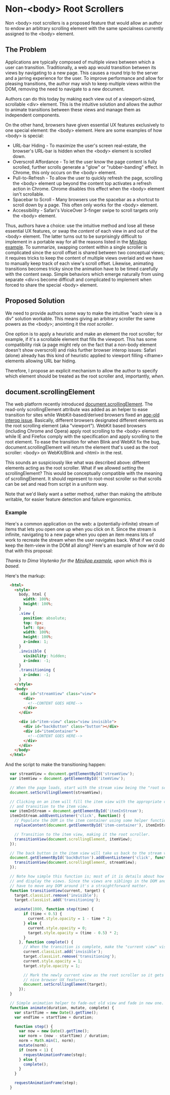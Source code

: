 # Non-&lt;body> Root Scrollers

Non &lt;body> root scrollers is a proposed feature that would allow an author to
endow an arbitrary scrolling element with the same specialness currently
assigned to the &lt;body> element.

## The Problem

Applications are typically composed of multiple *views* between which a user can
transition. Traditionally, a web app would transition between its views by
navigating to a new page. This causes a round trip to the server and a jarring
experience for the user. To improve performance and allow for pleasing
transitions, the author may wish to keep multiple views within the DOM,
removing the need to navigate to a new document.

Authors can do this today by making each view out of a viewport-sized,
scrollable &lt;div> element. This is the intuitive solution and allows the
author to animate transitions between these views and manage them as independent
components.

On the other hand, browsers have given essential UX features exclusively to one
special element: the &lt;body> element. Here are some examples of how &lt;body>
is special:

  * URL-bar Hiding - To maximize the user's screen real-estate, the browser's
    URL-bar is hidden when the &lt;body> element is scrolled down.
  * Overscroll Affordance - To let the user know the page content is fully
    scrolled, further scrolls generate a "glow" or "rubber-banding" effect. In
    Chrome, this only occurs on the &lt;body> element.
  * Pull-to-Refresh - To allow the user to quickly refresh the page, scrolling
    the &lt;body> element up beyond the content top activates a refresh action
    in Chrome. Chrome disables this effect when the &lt;body> element isn't
    scrollable.
  * Spacebar to Scroll - Many browsers use the spacebar as a shortcut to
    scroll down by a page. This often only works for the &lt;body> element.
  * Accessibility - Safari's VoiceOver 3-finger swipe to scroll targets only
    the &lt;body> element.

Thus, authors have a choice: use the intuitive method and lose all these
essential UX features, or swap the *content* of each view in and out of the
&lt;body> element. The latter turns out to be surprisingly difficult to
implement in a portable way for all the reasons listed in the
[MiniApp example](https://docs.google.com/document/d/11kwtjxXelqsIELtHfXDWLWVPrdGJGdy4yvHu-2mGyn4/edit#heading=h.kho1ejnoqhs7).
To summarize, swapping content within a single scroller is complicated since
the scroll offset is shared between two conceptual views; it requires tricks to
keep the content of multiple views overlaid and we have to manually keep track
of each view's scroll offset. Likewise, animating transitions becomes tricky
since the animation have to be timed carefully with the content swap. Simple
behaviors which emerge naturally from using separate &lt;div>s become difficult
and complicated to implement when forced to share the special &lt;body>
element.

## Proposed Solution

We need to provide authors some way to make the intuitive "each view is a div"
solution workable. This means giving an arbitrary scroller the same powers as
the &lt;body>; anointing it the *root scroller*.

One option is to apply a heuristic and make an element the root scroller; for
example, if it's a scrollable element that fills the viewport. This has some
compatibility risk (a page might rely on the fact that a non-body element
doesn't show overscroll) and risks further browser interop issues: Safari
(alone) already has this kind of heuristic applied to viewport filling
&lt;iframe> elements allowing URL bar hiding.

Therefore, I propose an explicit mechanism to allow the author to specify which
element should be treated as the root scroller and, importantly, *when*.

## document.scrollingElement

The web platform recently introduced
[document.scrollingElement](https://drafts.csswg.org/cssom-view/#dom-document-scrollingelement).
The read-only scrollingElement attribute was added as an helper to ease
transition for sites while WebKit-based/derived browsers fixed an
[age-old interop issue](https://dev.opera.com/articles/fixing-the-scrolltop-bug/).
Basically, different browsers designated different elements as the root
scrolling element (aka "viewport"). WebKit based browsers (including Chrome
and Opera) apply root scrolling to the &lt;body> element while IE and Firefox
comply with the specification and apply scrolling to the root element. To ease
the transition for when Blink and WebKit fix the bug, document.scrollingElement
will return the element that's used as the root scroller: &lt;body> on
WebKit/Blink and &lt;html> in the rest.

This sounds an suspiciously like what was described above: different elements
acting as the root scroller. What if we allowed *setting* the scrollingElement?
This would be conceptually compatible with the meaning of scrollingElement. It
should represent to root-most scroller so that scrolls can be set and read from
script in a uniform way.

Note that we'd likely want a setter method, rather than making the attribute
writable, for easier feature detection and failure ergonomics.

### Example

Here's a common application on the web: a (potentially-infinite) stream of items
that lets you open one up when you click on it. Since the stream is infinite,
navigating to a new page when you open an item means lots of work to recreate the
stream when the user navigates back. What if we could keep the item-view in the
DOM all along? Here's an example of how we'd do that with this proposal:

*Thanks to Dima Voytenko for the 
[MiniApp example](https://docs.google.com/document/d/11kwtjxXelqsIELtHfXDWLWVPrdGJGdy4yvHu-2mGyn4/edit#heading=h.kho1ejnoqhs7),
upon which this is based.*

Here's the markup:

```html
  <html>
    <style>
      body, html {
        width: 100%;
        height: 100%;
      }
      .view {
        position: absolute;
        top: 0px;
        left: 0px;
        width: 100%;
        height: 100%;
        z-index: 1;
      }
      .invisible {
        visibility: hidden;
        z-index: -1;
      }
      .transitioning {
        z-index: -1;
      }
    </style>
    <body>
      <div id="streamView" class="view">
        <div>
          <!--CONTENT GOES HERE-->
        </div>
      </div>

      <div id="item-view" class="view invisible">
        <div id="backButton" class="button"></div>
        <div id="itemContainer">
          <!--CONTENT GOES HERE-->
        </div>
      </div>
    </body>
  </html>
```

And the script to make the transitioning happen:

```javascript
  var streamView = document.getElementById('streamView');
  var itemView = document.getElementById('itemView');

  // When the page loads, start with the stream view being the "root scroller".
  document.setScrollingElement(streamView);

  // Clicking on an item will fill the item view with the appropriate content
  // and transition to the item view.
  var itemInStream = document.getElementById('itemInStream');
  itemInStream.addEventListener('click', function() {
    // Populate the DOM in the item container using some helper function.
    replaceContent(document.getElementById('item-container'), itemInStream);

    // Transition to the item view, making it the root scroller.
    transitionView(document.scrollingElement, itemView);
  });

  // The back button in the item view will take us back to the stream view.
  document.getElementById('backButton').addEventListener('click', function() {
    transitionView(document.scrollingElement, streamView);
  });

  // Note how simple this function is; most of it is details about how to fade
  // and display the views. Since the views are siblings in the DOM and we don't
  // have to move any DOM around it's a straightforward matter.
  function transitionView(current, target) {
    target.classList.remove('invisible');
    target.classList.add('transitioning');

    animate(1000, function step(time) {
        if (time < 0.5) {
          current.style.opacity = 1 - time * 2;
        } else {
          current.style.opacity = 0;
          target.style.opacity = (time - 0.5) * 2;
        }
      }, function complete() {
        // When the transition is complete, make the "current view" visible.
        current.classList.add('invisible');
        target.classList.remove('transitioning');
        current.style.opacity = 1;
        target.style.opacity = 1;

        // Mark the newly current view as the root scroller so it gets all the
        // nice browser UX features.
        document.setScrollingElement(target);
      });
  }

  // Simple animation helper to fade-out old view and fade in new one.
  function animate(duration, mutate, complete) {
    var startTime = new Date().getTime();
    var endTime = startTime + duration;

    function step() {
      var now = new Date().getTime();
      var norm = (now - startTime) / duration;
      norm = Math.min(1, norm);
      mutate(norm);
      if (norm < 1) {
        requestAnimationFrame(step);
      } else {
        complete();
      }
    }

    requestAnimationFrame(step);
  }
```
